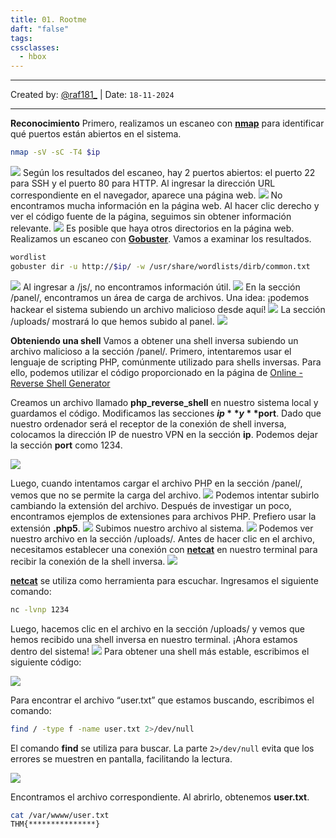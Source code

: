 ```yaml
---
title: 01. Rootme
daft: "false"
tags: 
cssclasses:
  - hbox
---
```

---
Created by: [@raf181_](https://github.com/raf181)  | Date: `18-11-2024`

---

**Reconocimiento**
Primero, realizamos un escaneo con **[nmap](https://www.kali.org/tools/nmap/)** para identificar qué puertos están abiertos en el sistema.
```Bash
nmap -sV -sC -T4 $ip
```

![](99.%20Inserts/Pasted%20image%2020241118175651.png)
Según los resultados del escaneo, hay 2 puertos abiertos: el puerto 22 para SSH y el puerto 80 para HTTP. Al ingresar la dirección URL correspondiente en el navegador, aparece una página web.
![](99.%20Inserts/Pasted%20image%2020241118175715.png)
No encontramos mucha información en la página web. Al hacer clic derecho y ver el código fuente de la página, seguimos sin obtener información relevante.
![](99.%20Inserts/Pasted%20image%2020241118175723.png)
Es posible que haya otros directorios en la página web. Realizamos un escaneo con **[Gobuster](https://www.kali.org/tools/gobuster/)**. Vamos a examinar los resultados.
```Bash
wordlist
gobuster dir -u http://$ip/ -w /usr/share/wordlists/dirb/common.txt
```

![](99.%20Inserts/Pasted%20image%2020241118175731.png)
Al ingresar a /js/, no encontramos información útil.
![](99.%20Inserts/Pasted%20image%2020241118175738.png)
En la sección /panel/, encontramos un área de carga de archivos. Una idea: ¡podemos hackear el sistema subiendo un archivo malicioso desde aquí!
![](99.%20Inserts/Pasted%20image%2020241118175744.png)
La sección /uploads/ mostrará lo que hemos subido al panel.
![](99.%20Inserts/Pasted%20image%2020241118175750.png)

**Obteniendo una shell**
Vamos a obtener una shell inversa subiendo un archivo malicioso a la sección /panel/. Primero, intentaremos usar el lenguaje de scripting PHP, comúnmente utilizado para shells inversas. Para ello, podemos utilizar el código proporcionado en la página de [Online - Reverse Shell Generator](https://www.revshells.com/)

Creamos un archivo llamado **php_reverse_shell** en nuestro sistema local y guardamos el código. Modificamos las secciones **$ip** y **$port**. Dado que nuestro ordenador será el receptor de la conexión de shell inversa, colocamos la dirección IP de nuestro VPN en la sección **ip**. Podemos dejar la sección **port** como 1234.

![](99.%20Inserts/Pasted%20image%2020241118175854.png)

Luego, cuando intentamos cargar el archivo PHP en la sección /panel/, vemos que no se permite la carga del archivo.
![](99.%20Inserts/Pasted%20image%2020241118175901.png)
Podemos intentar subirlo cambiando la extensión del archivo. Después de investigar un poco, encontramos ejemplos de extensiones para archivos PHP. Prefiero usar la extensión **.php5**.
![](99.%20Inserts/Pasted%20image%2020241118175911.png)
Subimos nuestro archivo al sistema.
![](99.%20Inserts/Pasted%20image%2020241118175926.png)
Podemos ver nuestro archivo en la sección /uploads/. Antes de hacer clic en el archivo, necesitamos establecer una conexión con **[netcat](https://www.kali.org/tools/nmap/#ncat)** en nuestro terminal para recibir la conexión de la shell inversa.
![](99.%20Inserts/Pasted%20image%2020241118175937.png)

**[netcat](https://www.kali.org/tools/nmap/#ncat)** se utiliza como herramienta para escuchar. Ingresamos el siguiente comando:

```bash
nc -lvnp 1234
```

Luego, hacemos clic en el archivo en la sección /uploads/ y vemos que hemos recibido una shell inversa en nuestro terminal. ¡Ahora estamos dentro del sistema!
![](99.%20Inserts/Pasted%20image%2020241118175952.png)
Para obtener una shell más estable, escribimos el siguiente código:

![](99.%20Inserts/Pasted%20image%2020241118180006.png)

Para encontrar el archivo “user.txt” que estamos buscando, escribimos el comando:

```bash
find / -type f -name user.txt 2>/dev/null
```

El comando **find** se utiliza para buscar. La parte `2>/dev/null` evita que los errores se muestren en pantalla, facilitando la lectura.

![](99.%20Inserts/Pasted%20image%2020241118180016.png)

Encontramos el archivo correspondiente. Al abrirlo, obtenemos **user.txt**.
```Bash
cat /var/wwww/user.txt
THM{***************}
```